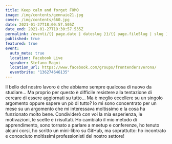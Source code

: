 ```yaml
---
title: Keep calm and forget FOMO
image: /img/contents/gennaio21.jpg
cover: /img/contents/660.jpg
date: 2021-01-27T18:00:57.505Z
date_end: 2021-01-27T19:30:57.535Z
permalink: /eventi/{{ page.date | dateslug }}/{{ page.fileSlug | slug }}/index.html
published: true
featured: true
event:
  auto_meta: true
  location: Facebook Live
  speaker: Stefano Magni
  location_url: https://www.facebook.com/groups/frontendersverona/
  eventbrite: "136274646135"
---
```

Il bello del nostro lavoro è che abbiamo sempre qualcosa di nuovo da studiare... Ma proprio per questo è difficile resistere alla tentazione di cercare di essere aggiornati su tutto... Ma è meglio eccellere su un singolo argomento oppure sapere un pò di tutto? Io mi sono concentrato per un mese su un argomento che mi interessava moltissimo e la cosa ha funzionato molto bene. Condividerò con voi la mia esperienza, le motivazioni, le scelte e i risultati. Ho cambiato il mio metodo di apprendimento, sono tornato a parlare a meetup e conferenze, ho tenuto alcuni corsi, ho scritto un mini-libro su GitHub, ma soprattutto: ho incontrato e conosciuto moltissimi professionisti del nostro settore!
